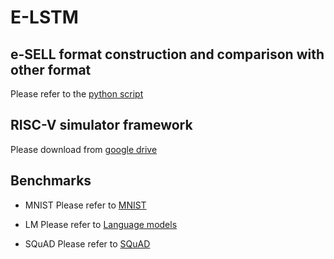 # E-LSTM

## e-SELL format construction and comparison with other format
Please refer to the [python script](sparse_eval.py)

## RISC-V simulator framework
Please download from [google drive](https://drive.google.com/file/d/1VbXJISWhJAaD0crAbLBjG5XVAwlUiHrb/view?usp=sharing)

## Benchmarks
- MNIST 
Please refer to [MNIST](./MNIST/)

- LM
Please refer to [Language models](./LM/)

- SQuAD
Please refer to [SQuAD](./SQuAD/)

